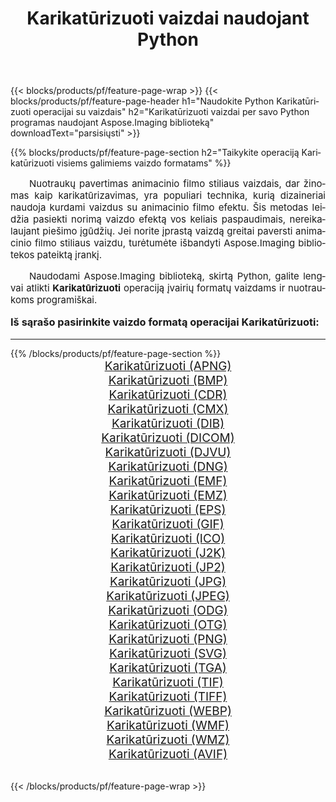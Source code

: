 ﻿---
title: Karikatūrizuoti vaizdai naudojant Python 
weight: 3920
url: /lt/python-net/cartoonify/ 
lang: lt
langdirlevel: 2
locales: zh-hans,ja,it,ru,de,es,fr,nl,id,lt,pl,pt,vi,tr,ko,zh-hant,ar,hi,th,sv,cs,uk,he
description: Aspose.Imaging bibliotekos taikymas Karikatūrizuoti vaizdams ir nuotraukoms naudojant savo Python programas ir serverio API.
---

{{< blocks/products/pf/feature-page-wrap >}}
{{< blocks/products/pf/feature-page-header h1="Naudokite Python Karikatūrizuoti operacijai su vaizdais" h2="Karikatūrizuoti vaizdai per savo Python programas naudojant Aspose.Imaging biblioteką" downloadText="parsisiųsti" >}}


{{% blocks/products/pf/feature-page-section  h2="Taikykite operaciją Karikatūrizuoti visiems galimiems vaizdo formatams" %}}
<p align="justify" style="text-indent:2em;font-size:15px;">
Nuotraukų pavertimas animacinio filmo stiliaus vaizdais, dar žinomas kaip karikatūrizavimas, yra populiari technika, kurią dizaineriai naudoja kurdami vaizdus su animacinio filmo efektu. Šis metodas leidžia pasiekti norimą vaizdo efektą vos keliais paspaudimais, nereikalaujant piešimo įgūdžių. Jei norite įprastą vaizdą greitai paversti animacinio filmo stiliaus vaizdu, turėtumėte išbandyti Aspose.Imaging bibliotekos pateiktą įrankį.
</p>
<p align="justify" style="text-indent:2em;font-size:15px;">
Naudodami Aspose.Imaging biblioteką, skirtą Python, galite lengvai atlikti <b>Karikatūrizuoti</b> operaciją įvairių formatų vaizdams ir nuotraukoms programiškai.
</p>
<h3 style="margin-top:16px;">
Iš sąrašo pasirinkite vaizdo formatą operacijai Karikatūrizuoti:
</h3>
<hr/>
{{% /blocks/products/pf/feature-page-section %}}
<div class="container-fluid productfamilypage bg-gray">
    <div class="convertypes bg-gray agp-content section">
        <div class="container">
		<div class="row other-converters" style="gap: 10px;font-size: 19px;text-align:center;">
		    <div class='col-md-3 other-converter remove-lp remove-rp'><a href="/imaging/lt/python-net/cartoonify/apng/" style="padding:15px;">Karikatūrizuoti (APNG)</a></div><div class='col-md-3 other-converter remove-lp remove-rp'><a href="/imaging/lt/python-net/cartoonify/bmp/" style="padding:15px;">Karikatūrizuoti (BMP)</a></div><div class='col-md-3 other-converter remove-lp remove-rp'><a href="/imaging/lt/python-net/cartoonify/cdr/" style="padding:15px;">Karikatūrizuoti (CDR)</a></div><div class='col-md-3 other-converter remove-lp remove-rp'><a href="/imaging/lt/python-net/cartoonify/cmx/" style="padding:15px;">Karikatūrizuoti (CMX)</a></div><div class='col-md-3 other-converter remove-lp remove-rp'><a href="/imaging/lt/python-net/cartoonify/dib/" style="padding:15px;">Karikatūrizuoti (DIB)</a></div><div class='col-md-3 other-converter remove-lp remove-rp'><a href="/imaging/lt/python-net/cartoonify/dicom/" style="padding:15px;">Karikatūrizuoti (DICOM)</a></div><div class='col-md-3 other-converter remove-lp remove-rp'><a href="/imaging/lt/python-net/cartoonify/djvu/" style="padding:15px;">Karikatūrizuoti (DJVU)</a></div><div class='col-md-3 other-converter remove-lp remove-rp'><a href="/imaging/lt/python-net/cartoonify/dng/" style="padding:15px;">Karikatūrizuoti (DNG)</a></div><div class='col-md-3 other-converter remove-lp remove-rp'><a href="/imaging/lt/python-net/cartoonify/emf/" style="padding:15px;">Karikatūrizuoti (EMF)</a></div><div class='col-md-3 other-converter remove-lp remove-rp'><a href="/imaging/lt/python-net/cartoonify/emz/" style="padding:15px;">Karikatūrizuoti (EMZ)</a></div><div class='col-md-3 other-converter remove-lp remove-rp'><a href="/imaging/lt/python-net/cartoonify/eps/" style="padding:15px;">Karikatūrizuoti (EPS)</a></div><div class='col-md-3 other-converter remove-lp remove-rp'><a href="/imaging/lt/python-net/cartoonify/gif/" style="padding:15px;">Karikatūrizuoti (GIF)</a></div><div class='col-md-3 other-converter remove-lp remove-rp'><a href="/imaging/lt/python-net/cartoonify/ico/" style="padding:15px;">Karikatūrizuoti (ICO)</a></div><div class='col-md-3 other-converter remove-lp remove-rp'><a href="/imaging/lt/python-net/cartoonify/j2k/" style="padding:15px;">Karikatūrizuoti (J2K)</a></div><div class='col-md-3 other-converter remove-lp remove-rp'><a href="/imaging/lt/python-net/cartoonify/jp2/" style="padding:15px;">Karikatūrizuoti (JP2)</a></div><div class='col-md-3 other-converter remove-lp remove-rp'><a href="/imaging/lt/python-net/cartoonify/jpg/" style="padding:15px;">Karikatūrizuoti (JPG)</a></div><div class='col-md-3 other-converter remove-lp remove-rp'><a href="/imaging/lt/python-net/cartoonify/jpeg/" style="padding:15px;">Karikatūrizuoti (JPEG)</a></div><div class='col-md-3 other-converter remove-lp remove-rp'><a href="/imaging/lt/python-net/cartoonify/odg/" style="padding:15px;">Karikatūrizuoti (ODG)</a></div><div class='col-md-3 other-converter remove-lp remove-rp'><a href="/imaging/lt/python-net/cartoonify/otg/" style="padding:15px;">Karikatūrizuoti (OTG)</a></div><div class='col-md-3 other-converter remove-lp remove-rp'><a href="/imaging/lt/python-net/cartoonify/png/" style="padding:15px;">Karikatūrizuoti (PNG)</a></div><div class='col-md-3 other-converter remove-lp remove-rp'><a href="/imaging/lt/python-net/cartoonify/svg/" style="padding:15px;">Karikatūrizuoti (SVG)</a></div><div class='col-md-3 other-converter remove-lp remove-rp'><a href="/imaging/lt/python-net/cartoonify/tga/" style="padding:15px;">Karikatūrizuoti (TGA)</a></div><div class='col-md-3 other-converter remove-lp remove-rp'><a href="/imaging/lt/python-net/cartoonify/tif/" style="padding:15px;">Karikatūrizuoti (TIF)</a></div><div class='col-md-3 other-converter remove-lp remove-rp'><a href="/imaging/lt/python-net/cartoonify/tiff/" style="padding:15px;">Karikatūrizuoti (TIFF)</a></div><div class='col-md-3 other-converter remove-lp remove-rp'><a href="/imaging/lt/python-net/cartoonify/webp/" style="padding:15px;">Karikatūrizuoti (WEBP)</a></div><div class='col-md-3 other-converter remove-lp remove-rp'><a href="/imaging/lt/python-net/cartoonify/wmf/" style="padding:15px;">Karikatūrizuoti (WMF)</a></div><div class='col-md-3 other-converter remove-lp remove-rp'><a href="/imaging/lt/python-net/cartoonify/wmz/" style="padding:15px;">Karikatūrizuoti (WMZ)</a></div><div class='col-md-3 other-converter remove-lp remove-rp'><a href="/imaging/lt/python-net/cartoonify/avif/" style="padding:15px;">Karikatūrizuoti (AVIF)</a></div>
                </div>
        </div>
    </div>
</div>
<br/>

{{< /blocks/products/pf/feature-page-wrap >}}
